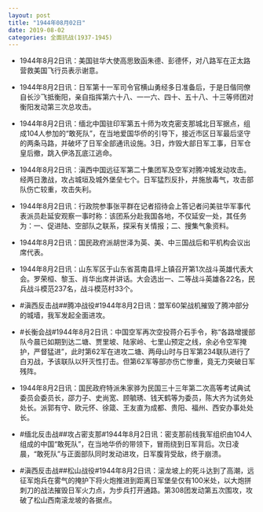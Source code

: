 ```yaml
---
layout: post
title: "1944年08月02日"
date: 2019-08-02
categories: 全面抗战(1937-1945)
---
```


<meta name="referrer" content="no-referrer" />

- 1944年8月2日讯：美国驻华大使高思致函朱德、彭德怀，对八路军在正太路营救美国飞行员表示谢意。 

- 1944年8月2日讯：日军第十一军司令官横山勇经多日准备后，于是日偕同僚自长沙飞抵衡阳，亲自指挥第六十八、一一六、四十、五十八、十三等师团对衡阳发动第三次总攻击。 

- 1944年8月2日讯：缅北中国驻印军第五十师为攻克密支那城北日军据点，组成104人参加的“敢死队”，在当地爱国华侨的引导下，接近市区日军最后坚守的两条马路，并破坏了日军全部通讯设施。3日，炸毁大部日军工事，日军仓皇后撤，跳入伊洛瓦底江逃命。 

- 1944年8月2日讯：滇西中国远征军第二十集团军及空军对腾冲城发动攻击。经两日激战，攻占城垣及城外堡垒七个。日军猛烈反扑，并施放毒气，攻击部队伤亡较重，攻击失利。 

- 1944年8月2日讯：行政院参事张平群在记者招待会上答记者问美驻华军事代表派员赴延安观察一事时称：该团系分赴我国各地，不仅延安一处，其任务为：一、促进陆、空部队之联系，探采有关情报；二、搜集气象资料。 

- 1944年8月2日讯：国民政府派胡世泽为英、美、中三国战后和平机构会议出席代表。 

- 1944年8月2日讯：山东军区于山东省莒南县坪上镇召开第1次战斗英雄代表大会。罗荣桓、黎玉、肖华出席并讲话。大会选出一、二等战斗英雄各22名，民兵战斗模范237名，战斗模范村33个。 

- #滇西反击战##腾冲战役#1944年8月2日讯：盟军60架战机摧毁了腾冲部分的城墙，我军发起全面进攻。 

- #长衡会战#1944年8月2日讯：中国空军再次空投蒋介石手令，称“各路增援部队今晨已如期到达二塘、贾里坡、陆家岭、七里山预定之线，余必令空军掩护，严督猛进”，此时第62军在进攻二塘、两母山时与日军第234联队进行了白刃战，予该联队以歼灭性打击。但第62军等部亦伤亡惨重，竟无力突破日军残阵。 

- 1944年8月2日讯：国民政府特派朱家骅为民国三十三年第二次高等考试典试委员会委员长，邵力子、史尚宽、顾毓琇、钱天鹤等为委员，陈大齐为试务处处长。派郭有守、欧元怀、徐箴、王友直为成都、贵阳、福州、西安办事处处长。 

- #缅北反击战##攻占密支那#1944年8月2日讯：密支那前线我军组织由104人组成的中国“敢死队”，在当地华侨的带领下，冒雨绕到日军背后。次日凌晨，“敢死队”与正面部队同时发动进攻，日军腹背受敌，终于崩溃。 

- #滇西反击战##松山战役#1944年8月2日讯：滚龙坡上的死斗达到了高潮，远征军炮兵在雾气的掩护下将火炮推进到距离日军堡垒仅有100米处，以大炮拼刺刀的战法摧毁日军火力点，为步兵打开通路。第308团发动第五次围攻，攻破了松山西南滚龙坡的各据点。 

